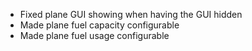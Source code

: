 - Fixed plane GUI showing when having the GUI hidden
- Made plane fuel capacity configurable
- Made plane fuel usage configurable
